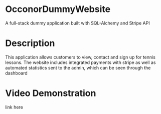# OcconorDummyWebsite

A full-stack dummy application built with SQL-Alchemy and Stripe API

# Description

This application allows customers to view, contact and sign up for tennis lessons. The website includes integrated payments with stripe as well as automated statistics sent to the admin, which can be seen through the dashboard

# Video Demonstration

link here

